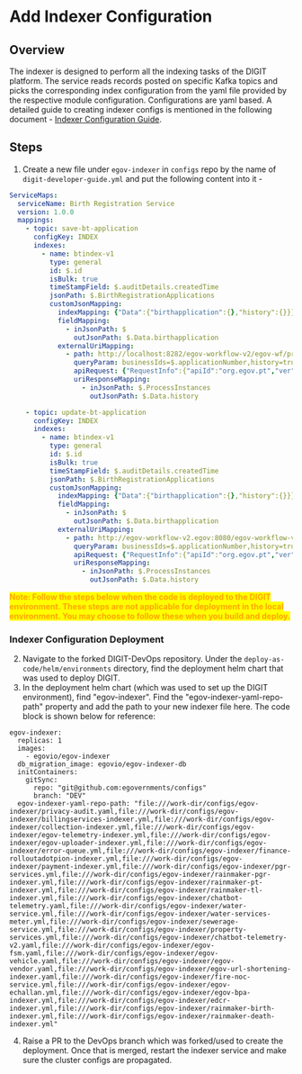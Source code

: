 # Add Indexer Configuration

## Overview

The indexer is designed to perform all the indexing tasks of the DIGIT platform. The service reads records posted on specific Kafka topics and picks the corresponding index configuration from the yaml file provided by the respective module configuration. Configurations are yaml based. A detailed guide to creating indexer configs is mentioned in the following document - [Indexer Configuration Guide](../../../../platform/api-specifications/indexer.md).

## Steps

1. Create a new file under `egov-indexer` in `configs` repo by the name of `digit-developer-guide.yml` and put the following content into it -

```yaml
ServiceMaps:
  serviceName: Birth Registration Service
  version: 1.0.0
  mappings:
    - topic: save-bt-application
      configKey: INDEX
      indexes:
        - name: btindex-v1
          type: general
          id: $.id
          isBulk: true
          timeStampField: $.auditDetails.createdTime
          jsonPath: $.BirthRegistrationApplications
          customJsonMapping:
            indexMapping: {"Data":{"birthapplication":{},"history":{}}}
            fieldMapping:
              - inJsonPath: $
                outJsonPath: $.Data.birthapplication
            externalUriMapping:
              - path: http://localhost:8282/egov-workflow-v2/egov-wf/process/_search
                queryParam: businessIds=$.applicationNumber,history=true,tenantId=$.tenantId
                apiRequest: {"RequestInfo":{"apiId":"org.egov.pt","ver":"1.0","ts":1502890899493,"action":"asd","did":"4354648646","key":"xyz","msgId":"654654","requesterId":"61","authToken":"d9994555-7656-4a67-ab3a-a952a0d4dfc8","userInfo":{"id":1,"uuid":"1fec8102-0e02-4d0a-b283-cd80d5dab067","type":"EMPLOYEE","tenantId":"pb.amritsar","roles":[{"name":"Employee","code":"EMPLOYEE","tenantId":"pb.amritsar"}]}}}
                uriResponseMapping:
                  - inJsonPath: $.ProcessInstances
                    outJsonPath: $.Data.history

    - topic: update-bt-application
      configKey: INDEX
      indexes:
        - name: btindex-v1
          type: general
          id: $.id
          isBulk: true
          timeStampField: $.auditDetails.createdTime
          jsonPath: $.BirthRegistrationApplications
          customJsonMapping:
            indexMapping: {"Data":{"birthapplication":{},"history":{}}}
            fieldMapping:
              - inJsonPath: $
                outJsonPath: $.Data.birthapplication
            externalUriMapping:
              - path: http://egov-workflow-v2.egov:8080/egov-workflow-v2/egov-wf/process/_search
                queryParam: businessIds=$.applicationNumber,history=true,tenantId=$.tenantId
                apiRequest: {"RequestInfo":{"apiId":"org.egov.pt","ver":"1.0","ts":1502890899493,"action":"asd","did":"4354648646","key":"xyz","msgId":"654654","requesterId":"61","authToken":"d9994555-7656-4a67-ab3a-a952a0d4dfc8","userInfo":{"id":1,"uuid":"1fec8102-0e02-4d0a-b283-cd80d5dab067","type":"EMPLOYEE","tenantId":"pb.amritsar","roles":[{"name":"Employee","code":"EMPLOYEE","tenantId":"pb.amritsar"}]}}}
                uriResponseMapping:
                  - inJsonPath: $.ProcessInstances
                    outJsonPath: $.Data.history
```

<mark style="color:orange;">**Note: Follow the steps below when the code is deployed to the DIGIT environment. These steps are not applicable for deployment in the local environment. You may choose to follow these when you build and deploy.**</mark>&#x20;

### Indexer Configuration Deployment

2. Navigate to the forked DIGIT-DevOps repository. Under the `deploy-as-code/helm/environments` directory, find the deployment helm chart that was used to deploy DIGIT. &#x20;
3. In the deployment helm chart (which was used to set up the DIGIT environment), find "egov-indexer". Find the "egov-indexer-yaml-repo-path" property and add the path to your new indexer file here. The code block is shown below for reference:

```
egov-indexer:
  replicas: 1
  images:
    - egovio/egov-indexer
  db_migration_image: egovio/egov-indexer-db
  initContainers:
    gitSync:
      repo: "git@github.com:egovernments/configs"
      branch: "DEV"
  egov-indexer-yaml-repo-path: "file:///work-dir/configs/egov-indexer/privacy-audit.yaml,file:///work-dir/configs/egov-indexer/billingservices-indexer.yml,file:///work-dir/configs/egov-indexer/collection-indexer.yml,file:///work-dir/configs/egov-indexer/egov-telemetry-indexer.yml,file:///work-dir/configs/egov-indexer/egov-uploader-indexer.yml,file:///work-dir/configs/egov-indexer/error-queue.yml,file:///work-dir/configs/egov-indexer/finance-rolloutadotpion-indexer.yml,file:///work-dir/configs/egov-indexer/payment-indexer.yml,file:///work-dir/configs/egov-indexer/pgr-services.yml,file:///work-dir/configs/egov-indexer/rainmaker-pgr-indexer.yml,file:///work-dir/configs/egov-indexer/rainmaker-pt-indexer.yml,file:///work-dir/configs/egov-indexer/rainmaker-tl-indexer.yml,file:///work-dir/configs/egov-indexer/chatbot-telemetry.yaml,file:///work-dir/configs/egov-indexer/water-service.yml,file:///work-dir/configs/egov-indexer/water-services-meter.yml,file:///work-dir/configs/egov-indexer/sewerage-service.yml,file:///work-dir/configs/egov-indexer/property-services.yml,file:///work-dir/configs/egov-indexer/chatbot-telemetry-v2.yaml,file:///work-dir/configs/egov-indexer/egov-fsm.yaml,file:///work-dir/configs/egov-indexer/egov-vehicle.yaml,file:///work-dir/configs/egov-indexer/egov-vendor.yaml,file:///work-dir/configs/egov-indexer/egov-url-shortening-indexer.yaml,file:///work-dir/configs/egov-indexer/fire-noc-service.yml,file:///work-dir/configs/egov-indexer/egov-echallan.yml,file:///work-dir/configs/egov-indexer/egov-bpa-indexer.yml,file:///work-dir/configs/egov-indexer/edcr-indexer.yml,file:///work-dir/configs/egov-indexer/rainmaker-birth-indexer.yml,file:///work-dir/configs/egov-indexer/rainmaker-death-indexer.yml"

```

4. Raise a PR to the DevOps branch which was forked/used to create the deployment. Once that is merged, restart the indexer service and make sure the cluster configs are propagated.
